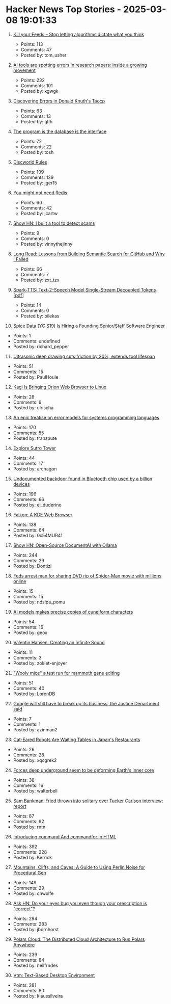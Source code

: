 # Hacker News Top Stories - 2025-03-08 19:01:33

1. [Kill your Feeds – Stop letting algorithms dictate what you think](https://usher.dev/posts/2025-03-08-kill-your-feeds/)
   - Points: 113
   - Comments: 47
   - Posted by: tom_usher

2. [AI tools are spotting errors in research papers: inside a growing movement](https://www.nature.com/articles/d41586-025-00648-5)
   - Points: 232
   - Comments: 101
   - Posted by: kgwgk

3. [Discovering Errors in Donald Knuth's Taocp](https://glthr.com/discovering-errors-in-donald-knuths-taocp)
   - Points: 63
   - Comments: 13
   - Posted by: glth

4. [The program is the database is the interface](https://www.scattered-thoughts.net/writing/the-program-is-the-database-is-the-interface/)
   - Points: 72
   - Comments: 22
   - Posted by: tosh

5. [Discworld Rules](https://contraptions.venkateshrao.com/p/discworld-rules)
   - Points: 109
   - Comments: 129
   - Posted by: jger15

6. [You might not need Redis](https://www.viblo.se/posts/no-need-redis/)
   - Points: 60
   - Comments: 42
   - Posted by: jcartw

7. [Show HN: I built a tool to detect scams](https://scamchecknow.com)
   - Points: 9
   - Comments: 0
   - Posted by: vinnythejinny

8. [Long Read: Lessons from Building Semantic Search for GitHub and Why I Failed](https://tzx.notion.site/What-I-Learned-Building-a-Free-Semantic-Search-Tool-for-GitHub-and-Why-I-Failed-1a09b742c7918033b318f3a5d7dc9751)
   - Points: 66
   - Comments: 7
   - Posted by: zxt_tzx

9. [Spark-TTS: Text-2-Speech Model Single-Stream Decoupled Tokens [pdf]](https://arxiv.org/abs/2503.01710)
   - Points: 14
   - Comments: 0
   - Posted by: bilekas

10. [Spice Data (YC S19) Is Hiring a Founding Senior/Staff Software Engineer](https://www.ycombinator.com/companies/spice-data/jobs/f6BuehM-founding-senior-staff-software-engineer)
   - Points: 1
   - Comments: undefined
   - Posted by: richard_pepper

11. [Ultrasonic deep drawing cuts friction by 20%, extends tool lifespan](https://techxplore.com/news/2025-02-ultrasonic-deep-friction-tool-lifespan.html)
   - Points: 51
   - Comments: 15
   - Posted by: PaulHoule

12. [Kagi Is Bringing Orion Web Browser to Linux](https://www.omgubuntu.co.uk/2025/03/kag-orion-web-browser-coming-to-linux)
   - Points: 28
   - Comments: 9
   - Posted by: ulrischa

13. [An epic treatise on error models for systems programming languages](https://typesanitizer.com/blog/errors.html)
   - Points: 170
   - Comments: 55
   - Posted by: transpute

14. [Explore Sutro Tower](https://explore.sutrotower.com)
   - Points: 44
   - Comments: 17
   - Posted by: archagon

15. [Undocumented backdoor found in Bluetooth chip used by a billion devices](https://www.bleepingcomputer.com/news/security/undocumented-backdoor-found-in-bluetooth-chip-used-by-a-billion-devices/)
   - Points: 196
   - Comments: 66
   - Posted by: el_duderino

16. [Falkon: A KDE Web Browser](https://www.falkon.org)
   - Points: 138
   - Comments: 64
   - Posted by: 0x54MUR41

17. [Show HN: Open-Source DocumentAI with Ollama](https://rlama.dev/)
   - Points: 244
   - Comments: 29
   - Posted by: Dontizi

18. [Feds arrest man for sharing DVD rip of Spider-Man movie with millions online](https://arstechnica.com/tech-policy/2025/03/fbi-nabs-worker-at-dvd-company-for-ripping-prerelease-marvel-blockbusters/)
   - Points: 15
   - Comments: 15
   - Posted by: ndsipa_pomu

19. [AI models makes precise copies of cuneiform characters](https://news.cornell.edu/stories/2025/03/ai-models-makes-precise-copies-cuneiform-characters)
   - Points: 54
   - Comments: 16
   - Posted by: geox

20. [Valentin Hansen: Creating an Infinite Sound](https://www.sleek-mag.com/article/valentin-hansen-creating-an-infinite-sound/)
   - Points: 11
   - Comments: 3
   - Posted by: zoklet-enjoyer

21. ["Wooly mice" a test run for mammoth gene editing](https://arstechnica.com/science/2025/03/wooly-mice-a-test-run-for-mammoth-gene-editing/)
   - Points: 51
   - Comments: 40
   - Posted by: LorenDB

22. [Google will still have to break up its business, the Justice Department said](https://www.engadget.com/big-tech/google-will-still-have-to-break-up-its-business-the-justice-department-said-150000739.html)
   - Points: 7
   - Comments: 1
   - Posted by: azinman2

23. [Cat-Eared Robots Are Waiting Tables in Japan's Restaurants](https://www.bloomberg.com/news/features/2025-03-06/thousands-of-cat-eared-robots-are-waiting-tables-in-japan)
   - Points: 26
   - Comments: 28
   - Posted by: xqcgrek2

24. [Forces deep underground seem to be deforming Earth's inner core](https://www.newscientist.com/article/2467491-forces-deep-underground-seem-to-be-deforming-earths-inner-core/)
   - Points: 38
   - Comments: 16
   - Posted by: walterbell

25. [Sam Bankman-Fried thrown into solitary over Tucker Carlson interview: report](https://gizmodo.com/sam-bankman-fried-thrown-into-solitary-over-tucker-carlson-interview-report-2000573371)
   - Points: 87
   - Comments: 92
   - Posted by: rntn

26. [Introducing command And commandfor In HTML](https://developer.chrome.com/blog/command-and-commandfor)
   - Points: 392
   - Comments: 228
   - Posted by: Kerrick

27. [Mountains, Cliffs, and Caves: A Guide to Using Perlin Noise for Procedural Gen](https://jdhwilkins.com/mountains-cliffs-and-caves-a-comprehensive-guide-to-using-perlin-noise-for-procedural-generation/)
   - Points: 149
   - Comments: 29
   - Posted by: chwolfe

28. [Ask HN: Do your eyes bug you even though your prescription is "correct"?](undefined)
   - Points: 294
   - Comments: 283
   - Posted by: jbornhorst

29. [Polars Cloud: The Distributed Cloud Architecture to Run Polars Anywhere](https://pola.rs/posts/polars-cloud-what-we-are-building/)
   - Points: 239
   - Comments: 84
   - Posted by: neilfrndes

30. [Vtm: Text-Based Desktop Environment](https://github.com/directvt/vtm)
   - Points: 281
   - Comments: 80
   - Posted by: klaussilveira

